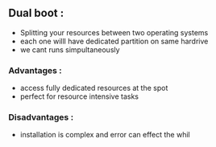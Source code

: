 ## Dual boot :
- Splitting your resources between two operating systems
- each one willl have dedicated partition on same hardrive
- we cant runs simpultaneously
### Advantages :
- access fully dedicated resources at the spot
- perfect for resource intensive tasks
### Disadvantages :
- installation is complex and error can effect the whil
